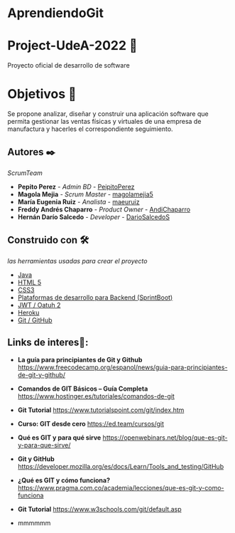 # AprendiendoGit
# Project-UdeA-2022 🚀
Proyecto oficial de desarrollo de software  

# Objetivos 🎯
Se propone analizar, diseñar y construir una aplicación software que permita 
gestionar las ventas físicas y virtuales de una empresa de manufactura y hacerles 
el correspondiente seguimiento.

## Autores ✒️

_ScrumTeam_

* **Pepito Perez** - *Admin BD* - [PeipitoPerez](https://github.com/PeipitoPerez)
* **Magola Mejia** - *Scrum Master* - [magolamejia5](https://github.com/magolamejia5)
* **María Eugenia Ruiz** - *Analista* - [maeuruiz](https://github.com/maeuruiz)
* **Freddy Andrés Chaparro** - *Product Owner* - [AndiChaparro](https://github.com/AndiChaparro)
* **Hernán Darío Salcedo** - *Developer* - [DarioSalcedoS](https://github.com/DarioSalcedoS)

## Construido con 🛠️

 _las herramientas usadas para crear el proyecto_

* [Java]()  
* [HTML 5 ]()  
* [CSS3 ]()
* [Plataformas de desarrollo para Backend (SprintBoot)]()
* [JWT / Oatuh 2]()
* [Heroku]()
* [Git / GitHub]()


## Links de interes📑:

* **La guía para principiantes de Git y Github**  https://www.freecodecamp.org/espanol/news/guia-para-principiantes-de-git-y-github/

* **Comandos de GIT Básicos – Guía Completa** https://www.hostinger.es/tutoriales/comandos-de-git

* **Git Tutorial** https://www.tutorialspoint.com/git/index.htm

* **Curso: GIT desde cero** https://ed.team/cursos/git

* **Qué es GIT y para qué sirve** https://openwebinars.net/blog/que-es-git-y-para-que-sirve/

* **Git y GitHub** https://developer.mozilla.org/es/docs/Learn/Tools_and_testing/GitHub

* **¿Qué es GIT y cómo funciona?** https://www.pragma.com.co/academia/lecciones/que-es-git-y-como-funciona

* **Git Tutorial** https://www.w3schools.com/git/default.asp

* mmmmmm
